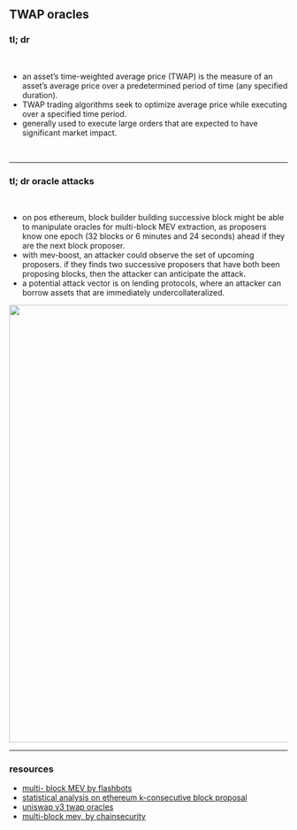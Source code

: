 ## TWAP oracles

### tl; dr


<br>

* an asset’s time-weighted average price (TWAP) is the measure of an asset’s average price over a predetermined period of time (any specified duration).
* TWAP trading algorithms seek to optimize average price while executing over a specified time period. 
* generally used to execute large orders that are expected to have significant market impact.

<br>

---

### tl; dr oracle attacks 


<br>

* on pos ethereum, block builder building successive block might be able to manipulate oracles for multi-block MEV extraction, as proposers know one epoch (32 blocks or 6 minutes and 24 seconds) ahead if they are the next block proposer.
* with mev-boost, an attacker could observe the set of upcoming proposers. if they finds two successive proposers that have both been proposing blocks, then the attacker can anticipate the attack.
* a potential attack vector is on lending protocols, where an attacker can borrow assets that are immediately undercollateralized.


<img width="791" src="https://user-images.githubusercontent.com/1130416/209031792-52d7671e-480e-497b-9736-4e22e1810fab.png">

<br>

___

### resources

* [multi- block MEV by flashbots](https://collective.flashbots.net/t/multi-block-mev/457/2?u=nerolation)
* [statistical analysis on ethereum k-consecutive block proposal](https://alrevuelta.github.io/posts/ethereum-mev-multiblock)
* [uniswap v3 twap oracles](https://uniswap.org/blog/uniswap-v3-oracles)
* [multi-block mev, by chainsecurity](https://chainsecurity.com/oracle-manipulation-after-merge/)
